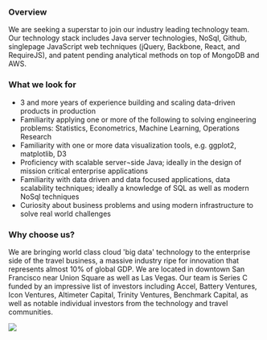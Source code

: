 


### Overview
We are seeking a superstar to join our industry leading technology team.
Our technology stack includes Java server technologies, NoSql, Github, single­page JavaScript web techniques (jQuery, Backbone, React, and RequireJS), and patent­ pending analytical methods on top of MongoDB and AWS.

### What we look for
+ 3 and more years of experience building and scaling data-driven products in production
+ Familiarity applying one or more of the following to solving engineering problems: Statistics, Econometrics, Machine Learning, Operations Research
+ Familiarity with one or more data visualization tools, e.g. ggplot2, matplotlib, D3
+ Proficiency with scalable server¬side Java; ideally in the design of mission critical enterprise applications
+ Familiarity with data driven and data focused applications, data scalability techniques; ideally a knowledge of SQL as well as modern NoSql techniques
+ Curiosity about business problems and using modern infrastructure to solve real world challenges

### Why choose us?
We are bringing world class cloud 'big data' technology to the enterprise side of the travel business, a massive industry ripe for innovation that represents almost 10% of global GDP.
We are located in downtown San Francisco near Union Square as well as Las Vegas. Our team is Series C funded by an impressive list of investors including Accel, Battery Ventures, Icon Ventures, Altimeter Capital, Trinity Ventures, Benchmark Capital, as well as notable individual investors from the technology and travel communities.


[<img src='https://dabuttonfactory.com/button.png?t=Apply&f=Calibri-Bold&ts=24&tc=fff&tshs=1&tshc=000&hp=20&vp=8&c=5&bgt=gradient&bgc=3d85c6&ebgc=073763'>](https://letsrockit.co/users/auth/github?job_id=rhvldhrvifjlc2vhcmno-data-engineer-lead)
